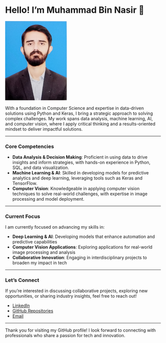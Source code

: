 # Hello! I’m Muhammad Bin Nasir 👋
<img src="PP.jpg" alt="Profile Picture" width="200"/>


With a foundation in Computer Science and expertise in data-driven solutions using Python and Keras, I bring a strategic approach to solving complex challenges. My work spans data analysis, machine learning, AI, and computer vision, where I apply critical thinking and a results-oriented mindset to deliver impactful solutions.

---

### Core Competencies

- **Data Analysis & Decision Making**: Proficient in using data to drive insights and inform strategies, with hands-on experience in Python, SQL, and data visualization.
- **Machine Learning & AI**: Skilled in developing models for predictive analytics and deep learning, leveraging tools such as Keras and TensorFlow.
- **Computer Vision**: Knowledgeable in applying computer vision techniques to solve real-world challenges, with expertise in image processing and model deployment.

---

### Current Focus
I am currently focused on advancing my skills in:
- **Deep Learning & AI**: Developing models that enhance automation and predictive capabilities
- **Computer Vision Applications**: Exploring applications for real-world image processing and analysis
- **Collaborative Innovation**: Engaging in interdisciplinary projects to broaden my impact in tech

---

### Let’s Connect

If you’re interested in discussing collaborative projects, exploring new opportunities, or sharing industry insights, feel free to reach out!

- [LinkedIn](https://linkedin.com/in/muhammad-bin-nasir)
- [GitHub Repositories](https://github.com/muhammad-bin-nasir?tab=repositories)
- [Email](mailto:muhammadbn727@gmail.com)

---

Thank you for visiting my GitHub profile! I look forward to connecting with professionals who share a passion for tech and innovation.

